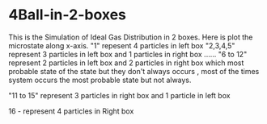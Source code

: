 # 4Ball-in-2-boxes
This is the Simulation of Ideal Gas Distribution in 2 boxes.
Here is plot the microstate along x-axis.
"1" repesent 4 particles in left box
"2,3,4,5" represent 3 particles in left box and 1 particles in right box
......
"6 to 12" represent 2 particles in left box and 2 particles in right box which most probable state of the state but they don't always occurs , most of the times system occurs the most probable state but not always.


"11 to 15" represent 3 particles in right box and 1 particle in left box

16 - represent 4 particles in Right box

